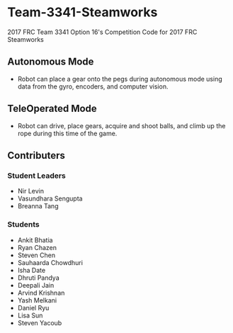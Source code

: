 # Team-3341-Steamworks
2017 FRC Team 3341 Option 16's Competition Code for 2017 FRC Steamworks

## Autonomous Mode
* Robot can place a gear onto the pegs during autonomous mode using data from the gyro, encoders, and computer vision.

## TeleOperated Mode
* Robot can drive, place gears, acquire and shoot balls, and climb up the rope during this time of the game. 

## Contributers

### Student Leaders 
* Nir Levin
* Vasundhara Sengupta
* Breanna Tang 

### Students 
* Ankit Bhatia 
* Ryan Chazen 
* Steven Chen
* Sauhaarda Chowdhuri 
* Isha Date 
* Dhruti Pandya 
* Deepali Jain
* Arvind Krishnan 
* Yash Melkani 
* Daniel Ryu
* Lisa Sun
* Steven Yacoub
